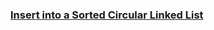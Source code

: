 ### [Insert into a Sorted Circular Linked List](https://leetcode.com/problems/insert-into-a-sorted-circular-linked-list)

